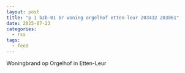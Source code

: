 ```yaml
---
layout: post
title: "p 1 bzb-01 br woning orgelhof etten-leur 203432 203061"
date: 2025-07-23
categories: 
  - rss
tags: 
  - feed
---
```


Woningbrand op Orgelhof in Etten-Leur
